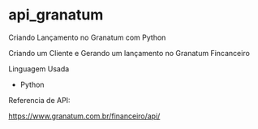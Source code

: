 # api_granatum
Criando Lançamento no Granatum com Python

Criando um Cliente e Gerando um lançamento no Granatum Fincanceiro

Linguagem Usada

- Python

Referencia de API:

https://www.granatum.com.br/financeiro/api/
